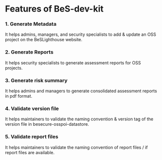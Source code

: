 # Features of BeS-dev-kit

### 1. Generate Metadata

It helps admins, managers, and security specialists to add & update an OSS project on the BeSLighthouse website.​

### 2. Generate Reports​

It helps security specialists to generate assessment reports for OSS projects. ​

### 3. Generate risk summary​

It helps admins and managers to generate consolidated assessment reports in pdf format.​

### 4. Validate version file​

It helps maintainers to validate the naming convention & version tag of the version file in besecure-osspoi-datastore.​​

### 5. Validate report files​

It helps maintainers to validate the naming convention of report files / if report files are available.

